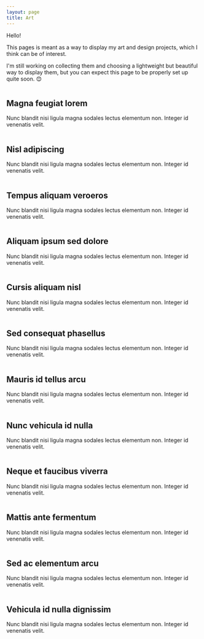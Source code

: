 ```yaml
---
layout: page
title: Art
---
```


Hello!

This pages is meant as a way to display my art and design projects, which I think can be of interest.

I'm still working on collecting them and choosing a lightweight but beautiful way to display them, but you can expect this page to be properly set up quite soon. 😊

<div id="main">
    <article class="thumb">
        <a href="images/fulls/01.jpg" class="image"><img src="images/thumbs/01.jpg" alt="" /></a>
        <h2>Magna feugiat lorem</h2>
        <p>Nunc blandit nisi ligula magna sodales lectus elementum non. Integer id venenatis velit.</p>
    </article>
    <article class="thumb">
        <a href="images/fulls/02.jpg" class="image"><img src="images/thumbs/02.jpg" alt="" /></a>
        <h2>Nisl adipiscing</h2>
        <p>Nunc blandit nisi ligula magna sodales lectus elementum non. Integer id venenatis velit.</p>
    </article>
    <article class="thumb">
        <a href="images/fulls/03.jpg" class="image"><img src="images/thumbs/03.jpg" alt="" /></a>
        <h2>Tempus aliquam veroeros</h2>
        <p>Nunc blandit nisi ligula magna sodales lectus elementum non. Integer id venenatis velit.</p>
    </article>
    <article class="thumb">
        <a href="images/fulls/04.jpg" class="image"><img src="images/thumbs/04.jpg" alt="" /></a>
        <h2>Aliquam ipsum sed dolore</h2>
        <p>Nunc blandit nisi ligula magna sodales lectus elementum non. Integer id venenatis velit.</p>
    </article>
    <article class="thumb">
        <a href="images/fulls/05.jpg" class="image"><img src="images/thumbs/05.jpg" alt="" /></a>
        <h2>Cursis aliquam nisl</h2>
        <p>Nunc blandit nisi ligula magna sodales lectus elementum non. Integer id venenatis velit.</p>
    </article>
    <article class="thumb">
        <a href="images/fulls/06.jpg" class="image"><img src="images/thumbs/06.jpg" alt="" /></a>
        <h2>Sed consequat phasellus</h2>
        <p>Nunc blandit nisi ligula magna sodales lectus elementum non. Integer id venenatis velit.</p>
    </article>
    <article class="thumb">
        <a href="images/fulls/07.jpg" class="image"><img src="images/thumbs/07.jpg" alt="" /></a>
        <h2>Mauris id tellus arcu</h2>
        <p>Nunc blandit nisi ligula magna sodales lectus elementum non. Integer id venenatis velit.</p>
    </article>
    <article class="thumb">
        <a href="images/fulls/08.jpg" class="image"><img src="images/thumbs/08.jpg" alt="" /></a>
        <h2>Nunc vehicula id nulla</h2>
        <p>Nunc blandit nisi ligula magna sodales lectus elementum non. Integer id venenatis velit.</p>
    </article>
    <article class="thumb">
        <a href="images/fulls/09.jpg" class="image"><img src="images/thumbs/09.jpg" alt="" /></a>
        <h2>Neque et faucibus viverra</h2>
        <p>Nunc blandit nisi ligula magna sodales lectus elementum non. Integer id venenatis velit.</p>
    </article>
    <article class="thumb">
        <a href="images/fulls/10.jpg" class="image"><img src="images/thumbs/10.jpg" alt="" /></a>
        <h2>Mattis ante fermentum</h2>
        <p>Nunc blandit nisi ligula magna sodales lectus elementum non. Integer id venenatis velit.</p>
    </article>
    <article class="thumb">
        <a href="images/fulls/11.jpg" class="image"><img src="images/thumbs/11.jpg" alt="" /></a>
        <h2>Sed ac elementum arcu</h2>
        <p>Nunc blandit nisi ligula magna sodales lectus elementum non. Integer id venenatis velit.</p>
    </article>
    <article class="thumb">
        <a href="images/fulls/12.jpg" class="image"><img src="images/thumbs/12.jpg" alt="" /></a>
        <h2>Vehicula id nulla dignissim</h2>
        <p>Nunc blandit nisi ligula magna sodales lectus elementum non. Integer id venenatis velit.</p>
    </article>
</div>
